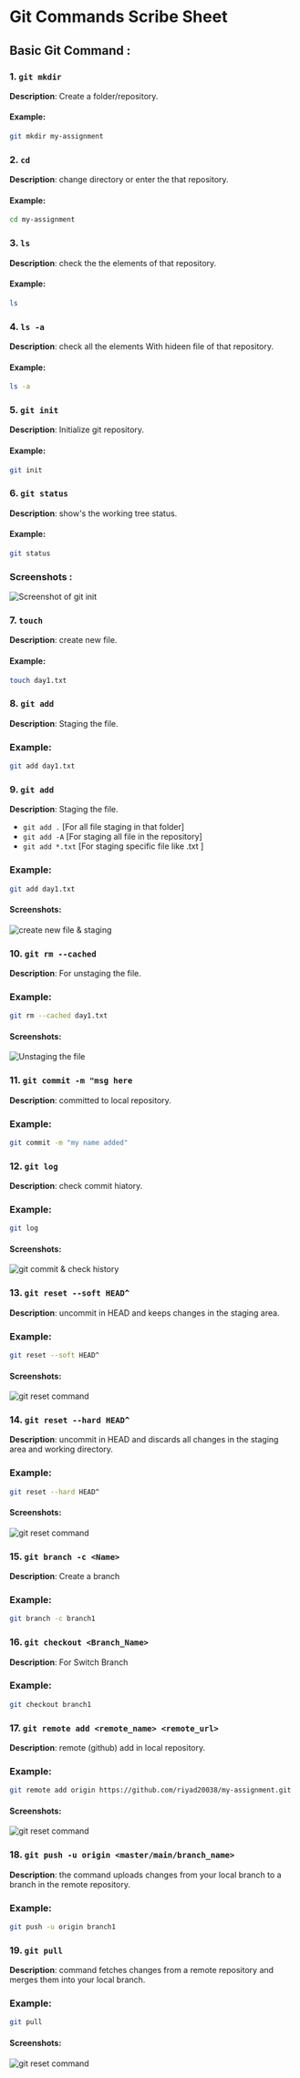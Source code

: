 # Git Commands Scribe Sheet
## Basic Git Command :

### 1. `git mkdir`
**Description**: Create a folder/repository.
#### **Example**:
```bash
git mkdir my-assignment
```
### 2. `cd`
**Description**: change directory or enter the that repository.
#### **Example**:
```bash
cd my-assignment
```
### 3. `ls`
**Description**: check the the elements of that repository.
#### **Example**:
```bash
ls
```
### 4. `ls -a`
**Description**: check all the elements With hideen file of that repository.
#### **Example**:
```bash
ls -a
```
### 5. `git init`
**Description**: Initialize git repository.
#### **Example**:
```bash
git init
```

### 6. `git status`
**Description**: show's the working tree status.
#### **Example**:
```bash
git status
```
### Screenshots :
![Screenshot of git init](https://github.com/riyad20038/IC-DevOps-Batch-2/blob/branch1/assignment_1/Riyad-ICDB2_056/Screenshots/1.create%20foder%20%26%20init.png)

### 7. `touch`
**Description**: create new file.
#### **Example**:
```bash
touch day1.txt
```
### 8. `git add`
**Description**: Staging the file.
### **Example**:
```bash
git add day1.txt
```

### 9. `git add`
**Description**: Staging the file.
- `git add .` [For all file staging in that folder]
- `git add -A` [For staging all file in the repository]
- `git add *.txt` [For staging specific file like .txt ] 
### **Example**:
```bash
git add day1.txt
```
#### Screenshots:
![create new file & staging](https://raw.githubusercontent.com/riyad20038/IC-DevOps-Batch-2/refs/heads/branch1/assignment_1/Riyad-ICDB2_056/Screenshots/2.add%20new%20file%20%26%20staging.png)


### 10. `git rm --cached`
**Description**: For unstaging the file.
### **Example**:
```bash
git rm --cached day1.txt
```
#### Screenshots:
![Unstaging the file](https://raw.githubusercontent.com/riyad20038/IC-DevOps-Batch-2/refs/heads/branch1/assignment_1/Riyad-ICDB2_056/Screenshots/3.unstaging%20file.png)


### 11. `git commit -m "msg here`
**Description**: committed to local repository.
### **Example**:
```bash
git commit -m "my name added"
```
### 12. `git log`
**Description**: check commit hiatory.
### **Example**:
```bash
git log
```
#### Screenshots:
![git commit & check history](https://github.com/riyad20038/IC-DevOps-Batch-2/blob/branch1/assignment_1/Riyad-ICDB2_056/Screenshots/4.git%20commit%20%26%20check%20history.png)

### 13. `git reset --soft HEAD^`
**Description**: uncommit in HEAD and keeps changes in the staging area.
### **Example**:
```bash
git reset --soft HEAD^
```
#### Screenshots:
![git reset command](https://github.com/riyad20038/IC-DevOps-Batch-2/blob/branch1/assignment_1/Riyad-ICDB2_056/Screenshots/4.1%20git%20reset%20soft.png)


### 14. `git reset --hard HEAD^`
**Description**: uncommit in HEAD and discards all changes in the staging area and working directory.
### **Example**:
```bash
git reset --hard HEAD^
```
#### Screenshots:
![git reset command](https://github.com/riyad20038/IC-DevOps-Batch-2/blob/branch1/assignment_1/Riyad-ICDB2_056/Screenshots/4.2%20reset%20hard.png)

### 15. `git branch -c <Name>`
**Description**: Create a branch
### **Example**:
```bash
git branch -c branch1
```
### 16. `git checkout <Branch_Name>`
**Description**: For Switch  Branch
### **Example**:
```bash
git checkout branch1
```


### 17. `git remote add <remote_name> <remote_url>`
**Description**: remote (github) add in local repository.
### **Example**:
```bash
git remote add origin https://github.com/riyad20038/my-assignment.git
```
#### Screenshots:
![git reset command](https://github.com/riyad20038/IC-DevOps-Batch-2/blob/branch1/assignment_1/Riyad-ICDB2_056/Screenshots/6.branch%20create%20%2Cswitch%20%26%20remote%20add.png)

### 18. `git push -u origin <master/main/branch_name>`
**Description**: the command uploads changes from your local branch to a branch in the remote repository.
### **Example**:
```bash
git push -u origin branch1
```

### 19. `git pull`
**Description**: command fetches changes from a remote repository and merges them into your local branch.
### **Example**:
```bash
git pull
```
#### Screenshots:
![git reset command](https://github.com/riyad20038/IC-DevOps-Batch-2/blob/branch1/assignment_1/Riyad-ICDB2_056/Screenshots/7.git%20push%20%26%20pull.png)
